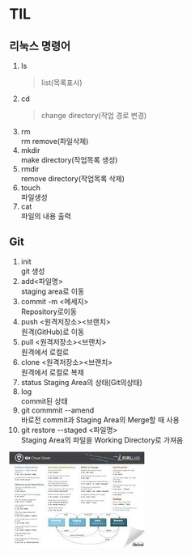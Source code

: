 # TIL

## 리눅스 명령어
1. ls 
    > list(목록표시)
2. cd
    >change directory(작업 경로 변경)
3. rm   
   rm remove(파일삭제)
4. mkdir<!--스페이스바 3번누르고 엔터면 다음으로 넘어감-->   
   make directory(작업목록 생성)     
5. rmdir   
  remove directory(작업목록 삭제)
6. touch   
파일생성
7. cat   
    파일의 내용 출력

## Git
1. init   
    git 생성
2. add<파일명>   
   staging area로 이동
3. commit -m <메세지>   
   Repository로이동
4. push <원격저장소><브랜치>   
    원격(GitHub)로 이동
5. pull <원격저장소><브랜치>   
     원격에서 로컬로
6. clone <원격저장소><브랜치>   
   원격에서 로컬로 복제
7. status
   Staging Area의 상태(Git의상태)
8. log   
   commit된 상태
9. git commmit --amend   
    바로전 commit과 Staging Area의 Merge할 때 사용
10. git restore --staged <파일명>   
    Staging Area의 파일을 Working Directory로 가져옴

![Git Sheat Sheet](asset/gitchatsheet.gif)

